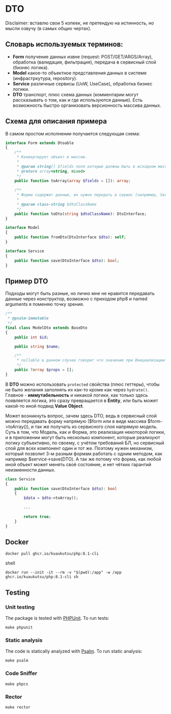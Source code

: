 # DTO

Disclaimer: вставлю свои 5 копеек, не претендую на истинность, но мысли озвучу (в самых общих чертах).

## Словарь используемых терминов:

- **Form** получение данных извне (request: POST/GET/ARGS/Array), обработка (валидация, фильтрация), передача в
  сервисный слой (бизнес логика).
- **Model** какое-то объектное представления данных в системе (инфрастркутура, repository).
- **Service** различные сервисы (UoW, UseCase), обработка бизнес логики.
- **DTO** транспорт, плюс схема данных (комментарии могут рассказывать о том, как и где используются данные). Есть
  возможность быстро организовать версионность массива данных.

## Схема для описания примера

В самом простом исполнении получается следующая схема:

```php
interface Form extends Dtoable
{
    /**
     * Конвертирует объект в массив.
     *
     * @param string[] $fields поля которые должны быть в исходном массиве
     * @return array<string, mixed>
     */
    public function toArray(array $fields = []): array;
    
    /**
     * Форма содержит данные, их нужно передать в сервис (например, Service). 
     *
     * @param class-string $dtoClassName
     */
    public function toDto(string $dtoClassName): DtoInterface;
}
```

```php
interface Model 
{
    public function fromDto(DtoInterface $dto): self;
}
```

```php
interface Service 
{
    public function save(DtoInterface $dto): bool;
}
```

## Пример **DTO**

Подходы могут быть разные, но лично мне не нравится передавать данные через конструктор, возможно с приходом php8 и
named arguments я поменяю точку зрения.

```php
/**
 * @psalm-immutable
 */
final class ModelDto extends BaseDto
{
    public int $id;

    public string $name;

    /**
     * nullable в данном случае говорит что значение при Инициализации объекта может быть незадано.
     */
    public ?array $props = [];
}
```

В **DTO** можно использовать `protected` свойства (плюс геттеры), чтобы не было желания заполнять их как-то кроме как
через `hydrate()`. Главное - **иммутабельность** и никакой логики, как только здесь появляется логика, это сразу
превращается в **Entity**, или быть может какой-то иной подвид **Value Object**.

Может возникнуть вопрос, зачем здесь DTO, ведь в сервисный слой можно передавать форму напрямую ($form или в виде
массива $form->toArray()), и так же получать из сервисного слоя напрямую модель. Суть в том, что Модель, как и Форма,
это реализация некоторой логики, и в приложении могут быть несколько компонент, которые реализуют логику
субъективно, по своему, с учётом требований БЛ, но сервисный слой для всех компонент один и тот же. Поэтому нужен
механизм, который позволит 3-м разным формам работать с одним методом, как например $service->save(DTO). А так же
потому что форма, как любой иной объект может менять своё состояние, и нет чётких гарантий неизменности данных.

```php
class Service 
{
    public function save(DtoInterface $dto): bool
    {
        $data = $dto->toArray();

        ...
    
        return true;
    }
}
```

## Docker

```shell
docker pull ghcr.io/kuaukutsu/php:8.1-cli
```

shell

```shell
docker run --init -it --rm -v "$(pwd):/app" -w /app ghcr.io/kuaukutsu/php:8.1-cli sh
```

## Testing

### Unit testing

The package is tested with [PHPUnit](https://phpunit.de/). To run tests:

```shell
make phpunit
```

### Static analysis

The code is statically analyzed with [Psalm](https://psalm.dev/). To run static analysis:

```shell
make psalm
```

### Code Sniffer

```shell
make phpcs
```

### Rector

```shell
make rector
```

